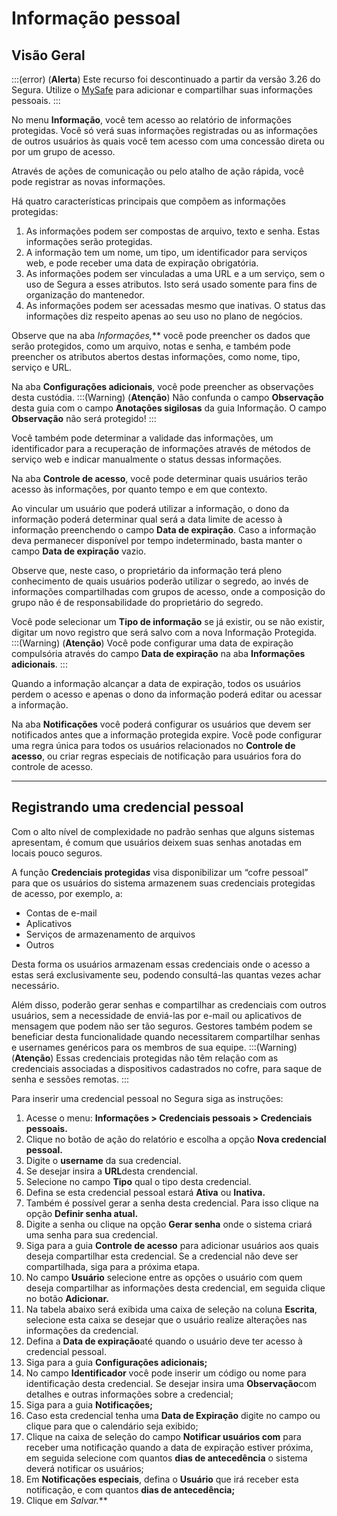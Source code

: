 # Informação pessoal

## **Visão Geral**
:::(error) (**Alerta**)
Este recurso foi descontinuado a partir da versão 3.26 do Segura. Utilize o [MySafe](/v4/docs/pt/mysafe) para adicionar e compartilhar suas informações pessoais.
:::

No menu **Informação**, você tem acesso ao relatório de informações protegidas. Você só verá suas informações registradas ou as informações de outros usuários às quais você tem acesso com uma concessão direta ou por um grupo de acesso.

Através de ações de comunicação ou pelo atalho de ação rápida, você pode registrar as novas informações.

Há quatro características principais que compõem as informações protegidas:

1. As informações podem ser compostas de arquivo, texto e senha. Estas informações serão protegidas.  
2. A informação tem um nome, um tipo, um identificador para serviços web, e pode receber uma data de expiração obrigatória.  
3. As informações podem ser vinculadas a uma URL e a um serviço, sem o uso de Segura a esses atributos. Isto será usado somente para fins de organização do mantenedor.  
4. As informações podem ser acessadas mesmo que inativas. O status das informações diz respeito apenas ao seu uso no plano de negócios.

Observe que na aba **Informações*,*** você pode preencher os dados que serão protegidos, como um arquivo, notas e senha, e também pode preencher os atributos abertos destas informações, como nome, tipo, serviço e URL.

Na aba **Configurações adicionais**, você pode preencher as observações desta custódia.
:::(Warning) (**Atenção**)
Não confunda o campo **Observação** desta guia com o campo **Anotações sigilosas** da guia Informação. O campo **Observação** não será protegido! 
:::

Você também pode determinar a validade das informações, um identificador para a recuperação de informações através de métodos de serviço web e indicar manualmente o status dessas informações.

Na aba **Controle de acesso**, você pode determinar quais usuários terão acesso às informações, por quanto tempo e em que contexto.

Ao vincular um usuário que poderá utilizar a informação, o dono da informação poderá determinar qual será a data limite de acesso à informação preenchendo o campo **Data de expiração**. Caso a informação deva permanecer disponível por tempo indeterminado, basta manter o campo **Data de expiração** vazio.

Observe que, neste caso, o proprietário da informação terá pleno conhecimento de quais usuários poderão utilizar o segredo, ao invés de informações compartilhadas com grupos de acesso, onde a composição do grupo não é de responsabilidade do proprietário do segredo.

Você pode selecionar um **Tipo de informação** se já existir, ou se não existir, digitar um novo registro que será salvo com a nova Informação Protegida.
:::(Warning) (**Atenção**)
Você pode configurar uma data de expiração compulsória através do campo **Data de expiração** na aba **Informações adicionais**. 
:::

Quando a informação alcançar a data de expiração, todos os usuários perdem o acesso e apenas o dono da informação poderá editar ou acessar a informação.

Na aba **Notificações** você poderá configurar os usuários que devem ser notificados antes que a informação protegida expire. Você pode configurar uma regra única para todos os usuários relacionados no **Controle de acesso**, ou criar regras especiais de notificação para usuários fora do controle de acesso.

---

## **Registrando uma credencial pessoal**

Com o alto nível de complexidade no padrão senhas que alguns sistemas apresentam, é comum que usuários deixem suas senhas anotadas em locais pouco seguros.

A função **Credenciais protegida*s*** visa disponibilizar um “cofre pessoal” para que os usuários do sistema armazenem suas credenciais protegidas de acesso, por exemplo, a:

* Contas de e-mail  
* Aplicativos  
* Serviços de armazenamento de arquivos  
* Outros

Desta forma os usuários armazenam essas credenciais onde o acesso a estas será exclusivamente seu, podendo consultá-las quantas vezes achar necessário.

Além disso, poderão gerar senhas e compartilhar as credenciais com outros usuários, sem a necessidade de enviá-las por e-mail ou aplicativos de mensagem que podem não ser tão seguros. Gestores também podem se beneficiar desta funcionalidade quando necessitarem compartilhar senhas e usernames genéricos para os membros de sua equipe.
:::(Warning) (**Atenção**)
Essas credenciais protegidas não têm relação com as credenciais associadas a dispositivos cadastrados no cofre, para saque de senha e sessões remotas. 
:::

Para inserir uma credencial pessoal no Segura siga as instruções:

1. Acesse o menu: **Informações > Credenciais pessoais > Credenciais pessoais.**  
2. Clique no botão de ação do relatório e escolha a opção **Nova credencial pessoal.**  
3. Digite o **username** da sua credencial.  
4. Se desejar insira a **URL**desta crendencial.       
5. Selecione no campo **Tipo** qual o tipo desta credencial.  
6. Defina se esta credencial pessoal estará **Ativa** ou **Inativa.**  
7. Também é possível gerar a senha desta credencial. Para isso clique na opção **Definir senha atual.**  
8. Digite a senha ou clique na opção **Gerar senha** onde o sistema criará uma senha para sua credencial.  
9. Siga para a guia **Controle de acesso** para adicionar usuários aos quais deseja compartilhar esta credencial. Se a credencial não deve ser compartilhada, siga para a próxima etapa.  
10. No campo **Usuário** selecione entre as opções o usuário com quem deseja compartilhar as informações desta credencial, em seguida clique no botão **Adicionar.**  
11. Na tabela abaixo será exibida uma caixa de seleção na coluna **Escrita**, selecione esta caixa se desejar que o usuário realize alterações nas informações da credencial.  
12. Defina a **Data de expiração**até quando o usuário deve ter acesso à credencial pessoal.        
13. Siga para a guia **Configurações adicionais;**  
14. No campo **Identificador** você pode inserir um código ou nome para identificação desta credencial. Se desejar insira uma **Observação**com detalhes e outras informações sobre a credencial;       
15. Siga para a guia **Notificações;**      
16. Caso esta credencial tenha uma **Data de Expiração** digite no campo ou clique para que o calendário seja exibido; 
17. Clique na caixa de seleção do campo **Notificar usuários com** para receber uma notificação quando a data de expiração estiver próxima, em seguida selecione com quantos **dias de antecedência** o sistema deverá notificar os usuários;  
18. Em **Notificações especiais**, defina o **Usuário** que irá receber esta notificação, e com quantos **dias de antecedência;**  
19. Clique em **Salvar*.***


